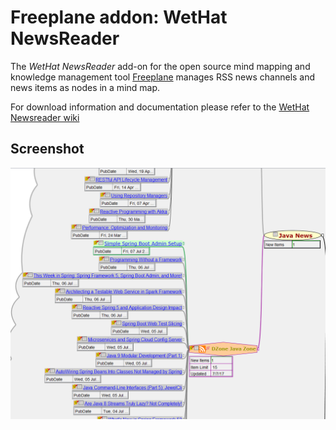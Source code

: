 # Freeplane addon: WetHat NewsReader

The _WetHat NewsReader_ add-on for the open source mind mapping and knowledge management
tool [Freeplane](https://www.freeplane.org/wiki/index.php/Main_Page)
manages RSS news channels and news items as nodes in a mind map.

For download information and documentation please refer to the [WetHat Newsreader wiki](https://github.com/WetHat/freeplane-addon-newsreader/wiki)

## Screenshot

![RSSfeed](images/intro.png)
